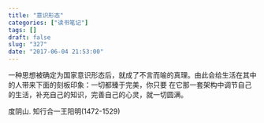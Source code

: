 ```yaml
---
title: "意识形态"
categories: ["读书笔记"]
tags: []
draft: false
slug: "327"
date: "2017-06-04 21:53:00"
---
```


一种思想被确定为国家意识形态后，就成了不言而喻的真理。由此会给生活在其中的人带来下面的刻板印象：一切都臻于完美，你只要 在它那一套架构中调节自己的生活，补充自己的知识，完善自己的心灵，就一切圆满。

度阴山. 知行合一王阳明(1472-1529)
